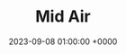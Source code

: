 ---
layout: none
title: "Mid Air"
artist: "Romy"
secondary_artists: ""
art: "romy-mid-air.jpg"
spotify_url: https://open.spotify.com/album/7vQRJ5q9b0c4gKrsh9yIhE
date: 2023-09-08 01:00:00 +0000
categories: album
tags: []
---